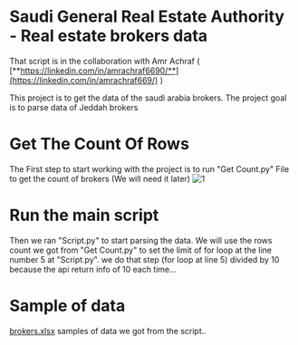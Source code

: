 # Saudi General Real Estate Authority - Real estate brokers data
That script is in the collaboration with Amr Achraf (  [**https://linkedin.com/in/amrachraf6690/**](https://linkedin.com/in/amrachraf669/) )

This project is to get the data of the saudi arabia brokers.
The project goal is to parse data of Jeddah brokers

# Get The Count Of Rows
The First step to start working with the project is to run "Get Count.py" File to get the count of brokers (We will need it later)
![1](https://github.com/amrachraf6690/Saudi-General-Real-Estate-AuthorityReal-estate-brokers-data/assets/78552764/3f731efc-787b-4ed0-a8b4-b1c1fa5fd20a)

# Run the main script
Then we ran "Script.py" to start parsing the data.
We will use the rows count we got from "Get Count.py" to set the limit of for loop at the line number 5 at "Script.py".
we do that step (for loop at line 5) divided by 10 because the api return info of 10 each time...

# Sample of data
[brokers.xlsx](https://github.com/amrachraf6690/Saudi-General-Real-Estate-AuthorityReal-estate-brokers-data/files/11685835/brokers.xlsx) samples of data we got from the script..


